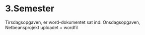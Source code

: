 # 3.Semester
Tirsdagsopgaven, er word-dokumentet sat ind. 
Onsdagsopgaven, Netbeansprojekt uploadet + wordfil 
